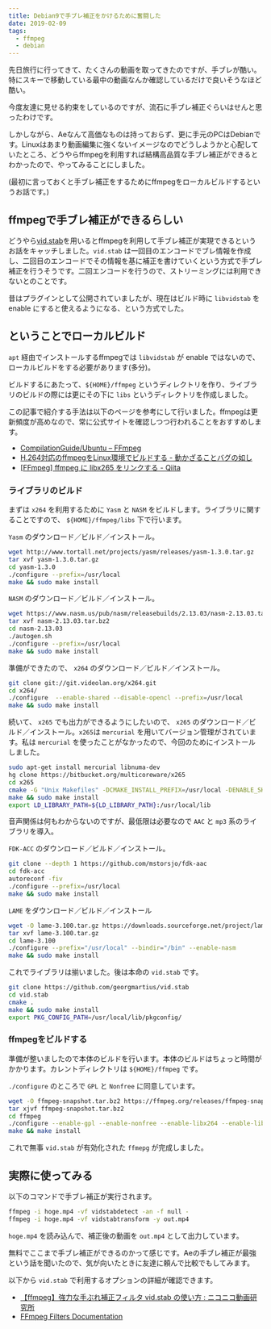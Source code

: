 ```yaml
---
title: Debian9で手ブレ補正をかけるために奮闘した
date: 2019-02-09
tags:
  - ffmpeg
  - debian
---
```

先日旅行に行ってきて、たくさんの動画を取ってきたのですが、手ブレが酷い。特にスキーで移動している最中の動画なんか確認しているだけで良いそうなほど酷い。

今度友達に見せる約束をしているのですが、流石に手ブレ補正ぐらいはせんと思ったわけです。

しかしながら、Aeなんて高価なものは持っておらず、更に手元のPCはDebianです。Linuxはあまり動画編集に強くないイメージなのでどうしようかと心配していたところ、どうやらffmpegを利用すれば結構高品質な手ブレ補正ができるとわかったので、やってみることにしました。

(最初に言っておくと手ブレ補正をするためにffmpegをローカルビルドするというお話です。)

## ffmpegで手ブレ補正ができるらしい

どうやら[vid.stab](http://public.hronopik.de/vid.stab/)を用いるとffmpegを利用して手ブレ補正が実現できるというお話をキャッチしました。`vid.stab` は一回目のエンコードでブレ情報を作成し、二回目のエンコードでその情報を基に補正を書けていくという方式で手ブレ補正を行うそうです。二回エンコードを行うので、ストリーミングには利用できないとのことです。

昔はプラグインとして公開されていましたが、現在はビルド時に `libvidstab` を enable にすると使えるようになる、という方式でした。

## ということでローカルビルド

`apt` 経由でインストールするffmpegでは `libvidstab` が enable ではないので、ローカルビルドをする必要があります(多分)。

ビルドするにあたって、`${HOME}/ffmpeg` というディレクトリを作り、ライブラリのビルドの際には更にその下に `libs` というディレクトリを作成しました。

この記事で紹介する手法は以下のページを参考にして行いました。ffmpegは更新頻度が高めなので、常に公式サイトを確認しつつ行われることをおすすめします。

- [CompilationGuide/Ubuntu – FFmpeg](https://trac.ffmpeg.org/wiki/CompilationGuide/Ubuntu)
- [H.264対応のffmpegをLinux環境でビルドする - 動かざることバグの如し](http://thr3a.hatenablog.com/entry/20180718/1531920275)
- [[FFmpeg] ffmpeg に libx265 をリンクする - Qiita](https://qiita.com/pb_tmz08/items/29165f4c3ef9bc4285ab)

### ライブラリのビルド

まずは `x264` を利用するために `Yasm` と `NASM` をビルドします。ライブラリに関することですので、 `${HOME}/ffmpeg/libs` 下で行います。

`Yasm` のダウンロード／ビルド／インストール。

```sh
wget http://www.tortall.net/projects/yasm/releases/yasm-1.3.0.tar.gz
tar xvf yasm-1.3.0.tar.gz
cd yasm-1.3.0
./configure --prefix=/usr/local
make && sudo make install
```

`NASM` のダウンロード／ビルド／インストール。

```sh
wget https://www.nasm.us/pub/nasm/releasebuilds/2.13.03/nasm-2.13.03.tar.bz2
tar xvf nasm-2.13.03.tar.bz2
cd nasm-2.13.03
./autogen.sh
./configure --prefix=/usr/local
make && sudo make install
```

準備ができたので、 `x264` のダウンロード／ビルド／インストール。

```sh
git clone git://git.videolan.org/x264.git
cd x264/
./configure  --enable-shared --disable-opencl --prefix=/usr/local
make && sudo make install
```

続いて、 `x265` でも出力ができるようにしたいので、 `x265` のダウンロード／ビルド／インストール。`x265`は `mercurial` を用いてバージョン管理がされています。私は `mercurial` を使ったことがなかったので、今回のためにインストールしました。

```sh
sudo apt-get install mercurial libnuma-dev
hg clone https://bitbucket.org/multicoreware/x265
cd x265
cmake -G "Unix Makefiles" -DCMAKE_INSTALL_PREFIX=/usr/local -DENABLE_SHARED=off
make && sudo make install
export LD_LIBRARY_PATH=${LD_LIBRARY_PATH}:/usr/local/lib
```

音声関係は何もわからないのですが、最低限は必要なので `AAC` と `mp3` 系のライブラリを導入。

`FDK-ACC` のダウンロード／ビルド／インストール。

```sh
git clone --depth 1 https://github.com/mstorsjo/fdk-aac
cd fdk-acc
autoreconf -fiv
./configure --prefix=/usr/local
make && sudo make install
```

`LAME` をダウンロード／ビルド／インストール

```sh
wget -O lame-3.100.tar.gz https://downloads.sourceforge.net/project/lame/lame/3.100/lame-3.100.tar.gz
tar xvf lame-3.100.tar.gz
cd lame-3.100
./configure --prefix="/usr/local" --bindir="/bin" --enable-nasm
make && sudo make install
```

これでライブラリは揃いました。後は本命の `vid.stab` です。

```sh
git clone https://github.com/georgmartius/vid.stab
cd vid.stab
cmake .
make && sudo make install
export PKG_CONFIG_PATH=/usr/local/lib/pkgconfig/
```

### ffmpegをビルドする

準備が整いましたので本体のビルドを行います。本体のビルドはちょっと時間がかかります。カレントディレクトリは `${HOME}/ffmpeg` です。

`./configure` のところで `GPL` と `Nonfree` に同意しています。

```sh
wget -O ffmpeg-snapshot.tar.bz2 https://ffmpeg.org/releases/ffmpeg-snapshot.tar.bz2
tar xjvf ffmpeg-snapshot.tar.bz2
cd ffmpeg
./configure --enable-gpl --enable-nonfree --enable-libx264 --enable-libx265 --enable-libfdk-aac --enable-libmp3lame --enable-libvidstab
make && make install
```

これで無事 `vid.stab` が有効化された `ffmepg` が完成しました。

## 実際に使ってみる

以下のコマンドで手ブレ補正が実行されます。

```sh
ffmpeg -i hoge.mp4 -vf vidstabdetect -an -f null -
ffmpeg -i hoge.mp4 -vf vidstabtransform -y out.mp4
```

`hoge.mp4` を読み込んで、補正後の動画を `out.mp4` として出力しています。

無料でここまで手ブレ補正ができるのかって感じです。Aeの手ブレ補正が最強という話を聞いたので、気が向いたときに友達に頼んで比較でもしてみます。

以下から `vid.stab` で利用するオプションの詳細が確認できます。

- [【ffmpeg】強力な手ぶれ補正フィルタ vid.stab の使い方 : ニコニコ動画研究所](https://looooooooop.blog.fc2.com/blog-entry-1108.html)
- [FFmpeg Filters Documentation](https://ffmpeg.org/ffmpeg-filters.html#vidstabdetect-1)
